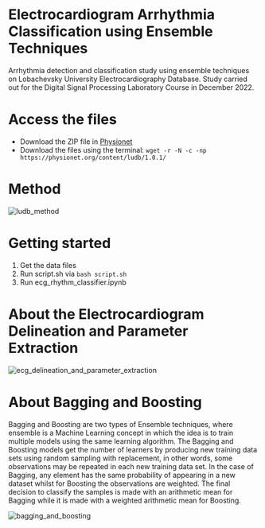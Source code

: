 # Electrocardiogram Arrhythmia Classification using Ensemble Techniques

Arrhythmia detection and classification study using ensemble techniques on Lobachevsky University Electrocardiography Database. Study carried out for the Digital Signal Processing Laboratory Course in December 2022.

# Access the files
- Download the ZIP file in [Physionet](https://physionet.org/content/ludb/1.0.1/)
- Download the files using the terminal: ```wget -r -N -c -np https://physionet.org/content/ludb/1.0.1/```

# Method
![ludb_method](https://user-images.githubusercontent.com/61994795/206858469-dccbfa24-c60f-4bb6-b75d-5519f894ada6.png)

# Getting started
1. Get the data files
2. Run script.sh via ```bash script.sh```
3. Run ecg_rhythm_classifier.ipynb

# About the Electrocardiogram Delineation and Parameter Extraction
![ecg_delineation_and_parameter_extraction](https://user-images.githubusercontent.com/61994795/206919984-92ae3ec3-9f08-4413-b1f2-d8bc0278d58d.png)

# About Bagging and Boosting
Bagging and Boosting are two types of Ensemble techniques, where ensemble is a Machine Learning concept in which the idea is to train multiple models using the same learning algorithm. The Bagging and Boosting models get the number of learners by producing new training data sets using random sampling with replacement, in other words, some observations may be repeated in each new training data set. In the case of Bagging, any element has the same probability of appearing in a new dataset whilst for Boosting the observations are weighted. The final decision to classify the samples is made with an arithmetic mean for Bagging while it is made with a weighted arithmetic mean for Boosting.

![bagging_and_boosting](https://user-images.githubusercontent.com/61994795/206860120-7dc405fd-c4e2-451a-9759-1f610aed2cc5.png)
